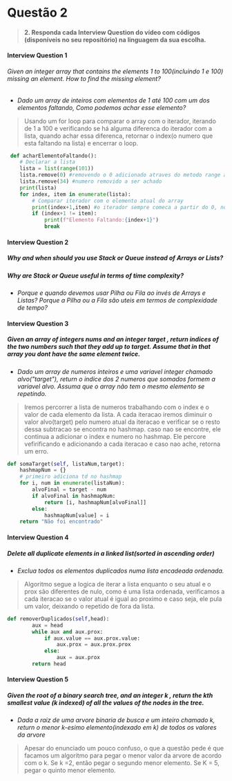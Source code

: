 # Questão 2
> #### 2. Responda cada Interview Question do vídeo com códigos (disponíveis no seu repositório) na linguagem da sua escolha.

#### Interview Question 1
###### Given an integer array that contains the elements 1 to 100(incluindo 1 e 100) missing an element. How to find the missing element?

- <i> Dado um array de inteiros com elementos de 1 até 100 com um dos elementos faltando, Como podemos achar esse elemento?</i>

> Usando um for loop para comparar o array com o iterador, iterando de 1 a 100 e verificando se há alguma diferenca do iterador com a lista, quando achar essa diferenca, retornar o index(o numero que esta faltando na lista) e encerrar o loop.

```python
 def acharElementoFaltando():
    # Declarar a lista
    lista = list(range(101))
    lista.remove(0) #removendo o 0 adicionado atraves do metodo range acima
    lista.remove(34) #numero removido a ser achado
    print(lista)
    for index, item in enumerate(lista):
        # Comparar iterador com o elemento atual do array
        print(index+1,item) #o iterador sempre comeca a partir do 0, no java podemos comeca-lo a partir de 1
        if (index+1 != item):
            print(f"Elemento Faltando:{index+1}")
            break
```


#### Interview Question 2
##### Why and when should you use Stack or Queue instead of Arrays or Lists?
##### Why are Stack or Queue useful in terms of time complexity?
- <i> Porque e quando devemos usar Pilha ou Fila ao invés de Arrays e Listas? Porque a Pilha ou a Fila são uteis em termos de complexidade de tempo? </i>
> 

#### Interview Question 3
##### Given an array of integers nums and an integer target , return indices of the two numbers such that they add up to target. Assume that in that array you dont have the same element twice.
- <i> Dado um array de numeros inteiros e uma variavel integer chamado alvo("target"), return o indice dos 2 numeros que somados formem a variavel alvo. Assuma que o array não tem o mesmo elemento se repetindo.</i>

> Iremos percorrer a lista de numeros trabalhando com o index e o valor de cada elemento da lista. A cada iteracao iremos diminuir o valor alvo(target) pelo numero atual da iteracao e verificar se o resto dessa subtracao se encontra no hashmap. caso nao se encontre, ele continua a adicionar o index e numero no hashmap. Ele percore vefirificando e adicionando a cada iteracao e caso nao ache, retorna um erro.

```python
def somaTarget(self, listaNum,target):
    hashmapNum = {}
    # primeiro adiciona td no hashmap
    for i, num in enumerate(listaNum):
        alvoFinal = target - num  
        if alvoFinal in hashmapNum:
            return [i, hashmapNum[alvoFinal]]
        else: 
            hashmapNum[value] = i
    return "Não foi encontrado"
```

#### Interview Question 4
##### Delete all duplicate elements in a linked list(sorted in ascending order)
-  <i> Exclua todos os elementos duplicados numa lista encadeada ordenada. </i>

> Algoritmo segue a logica de iterar a lista enquanto o seu atual e o prox são diferentes de nulo, como é uma lista ordenada, verificamos a cada iteracao se o valor atual é igual ao proximo e caso seja, ele pula um valor, deixando o repetido de fora da lista. 
```python
def removerDuplicados(self,head):
        aux = head
        while aux and aux.prox:
            if aux.value == aux.prox.value:
                aux.prox = aux.prox.prox
            else:
                aux = aux.prox
        return head
```

#### Interview Question 5
##### Given the root of a binary search tree, and an integer k , return the kth smallest value (k indexed) of all the values of the nodes in the tree.
- <i> Dada a raiz de uma arvore binaria de busca e um inteiro chamado k, return o menor k-esimo elemento(indexado em k) de todos os valores da arvore</i>
> Apesar do enunciado um pouco confuso, o que a questão pede é que facamos um algoritmo para pegar o menor valor da arvore de acordo com o k. Se k =2, então pegar o segundo menor elemento. Se K = 5, pegar o quinto menor elemento.

```python

```
